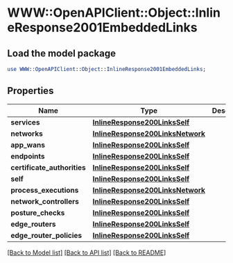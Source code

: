 # WWW::OpenAPIClient::Object::InlineResponse2001EmbeddedLinks

## Load the model package
```perl
use WWW::OpenAPIClient::Object::InlineResponse2001EmbeddedLinks;
```

## Properties
Name | Type | Description | Notes
------------ | ------------- | ------------- | -------------
**services** | [**InlineResponse200LinksSelf**](InlineResponse200LinksSelf.md) |  | 
**networks** | [**InlineResponse200LinksNetwork**](InlineResponse200LinksNetwork.md) |  | 
**app_wans** | [**InlineResponse200LinksSelf**](InlineResponse200LinksSelf.md) |  | 
**endpoints** | [**InlineResponse200LinksSelf**](InlineResponse200LinksSelf.md) |  | 
**certificate_authorities** | [**InlineResponse200LinksSelf**](InlineResponse200LinksSelf.md) |  | 
**self** | [**InlineResponse200LinksSelf**](InlineResponse200LinksSelf.md) |  | 
**process_executions** | [**InlineResponse200LinksNetwork**](InlineResponse200LinksNetwork.md) |  | 
**network_controllers** | [**InlineResponse200LinksSelf**](InlineResponse200LinksSelf.md) |  | 
**posture_checks** | [**InlineResponse200LinksSelf**](InlineResponse200LinksSelf.md) |  | 
**edge_routers** | [**InlineResponse200LinksSelf**](InlineResponse200LinksSelf.md) |  | 
**edge_router_policies** | [**InlineResponse200LinksSelf**](InlineResponse200LinksSelf.md) |  | 

[[Back to Model list]](../README.md#documentation-for-models) [[Back to API list]](../README.md#documentation-for-api-endpoints) [[Back to README]](../README.md)



